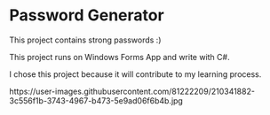 <h1>Password Generator </h1>
  <p>This project contains strong passwords :) </p> 
  <p> This project runs on Windows Forms App and write with C#. </p>
   <p> I chose this project because it will contribute to my learning process. </p>
https://user-images.githubusercontent.com/81222209/210341882-3c556f1b-3743-4967-b473-5e9ad06f6b4b.jpg
